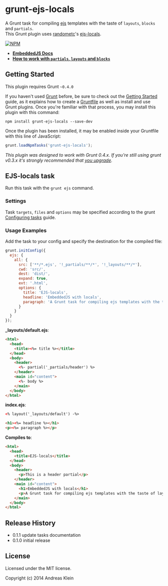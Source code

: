 # grunt-ejs-locals

A Grunt task for compiling [ejs](http://npmjs.org/package/ejs) templates with the taste of `layouts`, `blocks` and `partials`.<br>
This Grunt plugin uses [randometc](https://github.com/RandomEtc)'s [ejs-locals](https://github.com/RandomEtc/ejs-locals).

[![NPM](https://nodei.co/npm/grunt-ejs-locals.png?downloads=false)](https://nodei.co/npm/grunt-ejs-locals/)

* **[EmbeddedJS Docs](http://embeddedjs.com/)**
* **[How to work with `partials`, `layouts` and `blocks`](https://github.com/RandomEtc/ejs-locals)**


## Getting Started
This plugin requires Grunt `~0.4.0`

If you haven't used [Grunt](http://gruntjs.com/) before, be sure to check out the [Getting Started](http://gruntjs.com/getting-started) guide, as it explains how to create a [Gruntfile](http://gruntjs.com/sample-gruntfile) as well as install and use Grunt plugins. Once you're familiar with that process, you may install this plugin with this command:

```shell
npm install grunt-ejs-locals --save-dev
```

Once the plugin has been installed, it may be enabled inside your Gruntfile with this line of JavaScript:

```js
grunt.loadNpmTasks('grunt-ejs-locals');
```

*This plugin was designed to work with Grunt 0.4.x. If you're still using grunt v0.3.x it's strongly recommended that [you upgrade](http://gruntjs.com/upgrading-from-0.3-to-0.4).*

## EJS-locals task

Run this task with the `grunt ejs` command.

### Settings

Task `targets`, `files` and `options` may be specified according to the grunt [Configuring tasks](http://gruntjs.com/configuring-tasks) guide.


### Usage Examples

Add the task to your config and specify the destination for the compiled file:

```javascript
grunt.initConfig({
  ejs: {
    all: {
      src: ['**/*.ejs', '!_partials/**/*', '!_layouts/**/*'],
      cwd: 'src/',
      dest: 'dist/',
      expand: true,
      ext: '.html',
      options: {
        title: 'EJS-locals',
        headline: 'EmbeddedJS with locals',
        paragraph: 'A Grunt task for compiling ejs templates with the taste of layouts, blocks and partials.'
      }
    }
  }
});
```

**_layouts/default.ejs**:
```html
<html>
  <head>
    <title><%= title %></title>
  </head>
  <body>
    <header>
      <%- partial('_partials/header') %>
    </header>
    <main id="content">
      <%- body %>
    </main>
  </body>
</html>
```

**index.ejs**:
```html
<% layout('_layouts/default') -%>

<h1><%= headline %></h1>
<p><%= paragraph %></p>
```

**Compiles to**:
```html
<html>
  <head>
    <title>EJS-locals</title>
  </head>
  <body>
    <header>
      <p>This is a header partial</p> 
    </header>
    <main id="content">
      <h1>EmbeddedJS with locals</h1>
      <p>A Grunt task for compiling ejs templates with the taste of layouts, blocks and partials.</p>
    </main>
  </body>
</html>
```





## Release History

* 0.1.1 update tasks documentation
* 0.1.0 initial release

## License

Licensed under the MIT license.

Copyright (c) 2014 Andreas Klein
